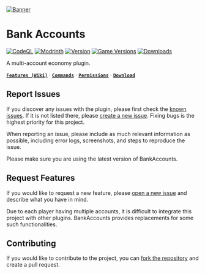 [![Banner](https://i.ibb.co/2yFTQ8X/banner-optimised.png)](https://modrinth.com/plugin/Dc8RS2En/)

# Bank Accounts
[![CodeQL](https://github.com/cloudnode-pro/BankAccounts/actions/workflows/codeql.yml/badge.svg)](https://github.com/cloudnode-pro/BankAccounts/actions/workflows/codeql.yml)
[![Modrinth](https://img.shields.io/badge/Modrinth-%2326292f?logo=modrinth)](https://modrinth.com/plugin/Dc8RS2En/)
[![Version](https://img.shields.io/modrinth/v/Dc8RS2En)](https://modrinth.com/plugin/Dc8RS2En/)
[![Game Versions](https://img.shields.io/modrinth/game-versions/Dc8RS2En)](https://modrinth.com/plugin/Dc8RS2En/)
[![Downloads](https://img.shields.io/modrinth/dt/Dc8RS2En)](https://modrinth.com/plugin/Dc8RS2En/)

A multi-account economy plugin.

[**`Features (Wiki)`**](https://github.com/cloudnode-pro/BankAccounts/wiki)
&middot; [**`Commands`**](https://github.com/cloudnode-pro/BankAccounts/wiki/Commands)
&middot; [**`Permissions`**](https://github.com/cloudnode-pro/BankAccounts/wiki/Permissions)
&middot; [**`Download`**](https://modrinth.com/plugin/Dc8RS2En/version/latest)

## Report Issues
If you discover any issues with the plugin, please first check the [known issues](https://github.com/cloudnode-pro/BankAccounts/issues). If it is not listed there, please [create a new issue](https://github.com/cloudnode-pro/BankAccounts/issues/new). Fixing bugs is the highest priority for this project.

When reporting an issue, please include as much relevant information as possible, including error logs, screenshots, and steps to reproduce the issue.

Please make sure you are using the latest version of BankAccounts.

## Request Features
If you would like to request a new feature, please [open a new issue](https://github.com/cloudnode-pro/BankAccounts/issues/new) and describe what you have in mind.

Due to each player having multiple accounts, it is difficult to integrate this project with other plugins. BankAccounts provides replacements for some such functionalities.

## Contributing
If you would like to contribute to the project, you can [fork the repository](https://github.com/cloudnode-pro/BankAccounts/fork) and create a pull request.
